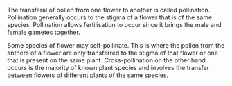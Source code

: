 The transferal of pollen from one flower to another is called pollination. Pollination generally occurs to the stigma of a flower that is of the same species. Pollination allows fertilisation to occur since it brings the male and female gametes together.

Some species of flower may self-pollinate. This is where the pollen from the anthers of a flower are only transferred to the stigma of that flower or one that is present on the same plant. Cross-pollination on the other hand occurs is the majority of known plant species and involves the transfer between flowers of different plants of the same species.
